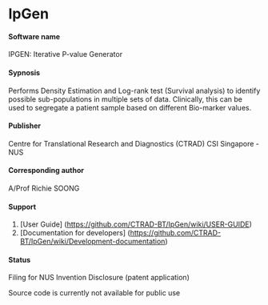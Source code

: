 # IpGen

#### Software name
IPGEN: Iterative P-value Generator 

#### Sypnosis
Performs Density Estimation and Log-rank test (Survival analysis) to identify possible sub-populations in multiple sets of data. Clinically, this can be used to segregate a patient sample based on different Bio-marker values.

#### Publisher
Centre for Translational Research and Diagnostics (CTRAD)
CSI Singapore - NUS

#### Corresponding author
A/Prof Richie SOONG

#### Support
1. [User Guide] (https://github.com/CTRAD-BT/IpGen/wiki/USER-GUIDE)
2. [Documentation for developers] (https://github.com/CTRAD-BT/IpGen/wiki/Development-documentation)

#### Status
Filing for NUS Invention Disclosure (patent application)

Source code is currently not available for public use
